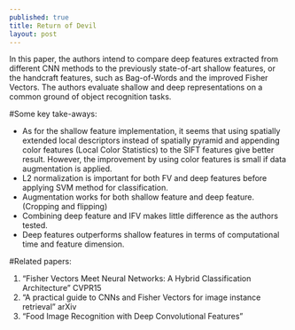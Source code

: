 ```yaml
---
published: true
title: Return of Devil
layout: post
---
```

In this paper, the authors intend to compare deep features extracted from different CNN methods to the previously state-of-art shallow features, or the handcraft features, such as Bag-of-Words and the improved Fisher Vectors. The authors evaluate shallow and deep representations on a common ground of object recognition tasks.

#Some key take-aways:

- As for the shallow feature implementation, it seems that using spatially extended local descriptors instead of spatially pyramid and appending color features (Local Color Statistics) to the SIFT features give better result. However, the improvement by using color features is small if data augmentation is applied.
- L2 normalization is important for both FV and deep features before applying SVM method for classification.
- Augmentation works for both shallow feature and deep feature. (Cropping and flipping)
- Combining deep feature and IFV makes little difference as the authors tested.
- Deep features outperforms shallow features in terms of computational time and feature dimension.

#Related papers:

  1. “Fisher Vectors Meet Neural Networks: A Hybrid Classification Architecture” CVPR15
  2. “A practical guide to CNNs and Fisher Vectors for image instance retrieval” arXiv
  3. “Food Image Recognition with Deep Convolutional Features”